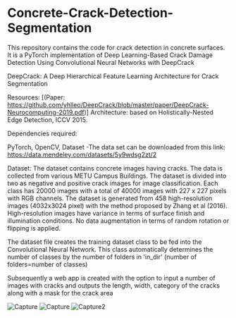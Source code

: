 # Concrete-Crack-Detection-Segmentation

This repository contains the code for crack detection in concrete surfaces. It is a PyTorch implementation of Deep Learning-Based Crack Damage Detection Using Convolutional Neural Networks with DeepCrack

DeepCrack: A Deep Hierarchical Feature Learning Architecture for Crack Segmentation


Resources: [(Paper: https://github.com/yhlleo/DeepCrack/blob/master/paper/DeepCrack-Neurocomputing-2019.pdf)]
Architecture: based on Holistically-Nested Edge Detection, ICCV 2015.


Dependencies required:

PyTorch,
OpenCV,
Dataset -The data set can be downloaded from this link: https://data.mendeley.com/datasets/5y9wdsg2zt/2

Dataset:
The dataset contains concrete images having cracks. The data is collected from various METU Campus Buildings.
The dataset is divided into two as negative and positive crack images for image classification. 
Each class has 20000 images with a total of 40000 images with 227 x 227 pixels with RGB channels. 
The dataset is generated from 458 high-resolution images (4032x3024 pixel) with the method proposed by Zhang et al (2016). 
High-resolution images have variance in terms of surface finish and illumination conditions. 
No data augmentation in terms of random rotation or flipping is applied. 

The dataset file creates the training dataset class to be fed into the Convolutional Neural Network. This class automatically determines the number of classes by the number of folders in 'in_dir' (number of folders=number of classes)

Subsequently a web app is created with the option to input a number of images with cracks and outputs the length, width, category of the cracks along with a mask for the crack area

![Capture](https://github.com/yhlleo/DeepCrack/blob/master/figures/architecture.jpg?raw=true)
![Capture](https://user-images.githubusercontent.com/46296774/103016160-edd0b180-4541-11eb-8cfe-3c7680569eb9.PNG)
![Capture2](https://user-images.githubusercontent.com/46296774/103016173-f4f7bf80-4541-11eb-9bb5-933dcd725d9b.PNG)

